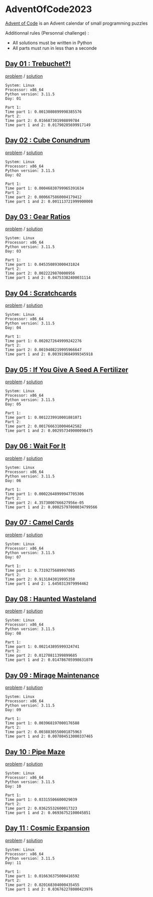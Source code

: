 # AdventOfCode2023
[Advent of Code](https://adventofcode.com/2023/about) is an Advent calendar of small programming puzzles

Additionnal rules (Personnal challenge) :
- All solutions must be written in Python
- All parts must run in less than a seconde


## [Day 01 : Trebuchet?!](https://adventofcode.com/2023/day/1)

[problem](https://adventofcode.com/2023/day/1) / [solution](./day01/)

```text
System: Linux
Processor: x86_64
Python version: 3.11.5
Day: 01

Part 1:
Time part 1: 0.0013080899998385576
Part 2:
Time part 2: 0.016687301998899784
Time part 1 and 2: 0.01790285699917149

```

## [Day 02 : Cube Conundrum](https://adventofcode.com/2023/day/2)

[problem](https://adventofcode.com/2023/day/2) / [solution](./day02/)

```text
System: Linux
Processor: x86_64
Python version: 3.11.5
Day: 02

Part 1:
Time part 1: 0.00046830799965391634
Part 2:
Time part 2: 0.0006675860004179412
Time part 1 and 2: 0.001113721999900008

```

## [Day 03 : Gear Ratios](https://adventofcode.com/2023/day/3)

[problem](https://adventofcode.com/2023/day/3) / [solution](./day03/)

```text
System: Linux
Processor: x86_64
Python version: 3.11.5
Day: 03

Part 1:
Time part 1: 0.045350893000431824
Part 2:
Time part 2: 0.0022229870000956
Time part 1 and 2: 0.04753382400031114

```

## [Day 04 : Scratchcards](https://adventofcode.com/2023/day/4)

[problem](https://adventofcode.com/2023/day/4) / [solution](./day04/)

```text
System: Linux
Processor: x86_64
Python version: 3.11.5
Day: 04

Part 1:
Time part 1: 0.0020272649999242276
Part 2:
Time part 2: 0.0019408219995966647
Time part 1 and 2: 0.003919684999345918

```

## [Day 05 : If You Give A Seed A Fertilizer](https://adventofcode.com/2023/day/5)

[problem](https://adventofcode.com/2023/day/5) / [solution](./day05/)

```text
System: Linux
Processor: x86_64
Python version: 3.11.5
Day: 05

Part 1:
Time part 1: 0.0012239910001881071
Part 2:
Time part 2: 0.0017666310004642582
Time part 1 and 2: 0.002957349000098475

```

## [Day 06 : Wait For It](https://adventofcode.com/2023/day/6)

[problem](https://adventofcode.com/2023/day/6) / [solution](./day06/)

```text
System: Linux
Processor: x86_64
Python version: 3.11.5
Day: 06

Part 1:
Time part 1: 0.00022648999947705306
Part 2:
Time part 2: 4.3573000766627956e-05
Time part 1 and 2: 0.00025797000034799566

```

## [Day 07 : Camel Cards](https://adventofcode.com/2023/day/7)

[problem](https://adventofcode.com/2023/day/7) / [solution](./day07/)

```text
System: Linux
Processor: x86_64
Python version: 3.11.5
Day: 07

Part 1:
Time part 1: 0.7319275689997085
Part 2:
Time part 2: 0.9131843019995358
Time part 1 and 2: 1.6450313979994462

```

## [Day 08 : Haunted Wasteland](https://adventofcode.com/2023/day/8)

[problem](https://adventofcode.com/2023/day/8) / [solution](./day08/)

```text
System: Linux
Processor: x86_64
Python version: 3.11.5
Day: 08

Part 1:
Time part 1: 0.002143895999324741
Part 2:
Time part 2: 0.01270811399899685
Time part 1 and 2: 0.014786705998631078

```

## [Day 09 : Mirage Maintenance](https://adventofcode.com/2023/day/9)

[problem](https://adventofcode.com/2023/day/9) / [solution](./day09/)

```text
System: Linux
Processor: x86_64
Python version: 3.11.5
Day: 09

Part 1:
Time part 1: 0.003968197000176588
Part 2:
Time part 2: 0.0038830550001875963
Time part 1 and 2: 0.007804513000337465

```

## [Day 10 : Pipe Maze](https://adventofcode.com/2023/day/10)

[problem](https://adventofcode.com/2023/day/10) / [solution](./day10/)

```text
System: Linux
Processor: x86_64
Python version: 3.11.5
Day: 10

Part 1:
Time part 1: 0.03315506600029039
Part 2:
Time part 2: 0.03625532600017323
Time part 1 and 2: 0.06936752100045851

```

## [Day 11 : Cosmic Expansion](https://adventofcode.com/2023/day/11)

[problem](https://adventofcode.com/2023/day/11) / [solution](./day11/)

```text
System: Linux
Processor: x86_64
Python version: 3.11.5
Day: 11

Part 1:
Time part 1: 0.016636375000416592
Part 2:
Time part 2: 0.020168304000435455
Time part 1 and 2: 0.036762278000423976

```
